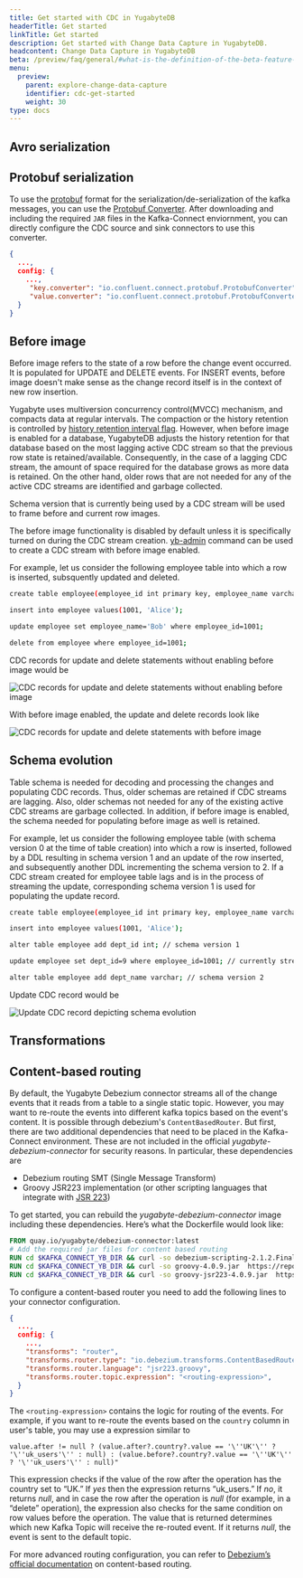 ```yaml
---
title: Get started with CDC in YugabyteDB
headerTitle: Get started
linkTitle: Get started
description: Get started with Change Data Capture in YugabyteDB.
headcontent: Change Data Capture in YugabyteDB
beta: /preview/faq/general/#what-is-the-definition-of-the-beta-feature-tag
menu:
  preview:
    parent: explore-change-data-capture
    identifier: cdc-get-started
    weight: 30
type: docs
---
```


## Avro serialization

## Protobuf serialization
To use the [protobuf](http://protobuf.dev) format for the serialization/de-serialization of the kafka messages, you can use the [Protobuf Converter](https://www.confluent.io/hub/confluentinc/kafka-connect-protobuf-converter). After downloading and including the required `JAR` files in the Kafka-Connect enviornment, you can directly configure the CDC source and sink connectors to use this converter.

```json
{
  ...,
  config: {
    ...,
     "key.converter": "io.confluent.connect.protobuf.ProtobufConverter",
     "value.converter": "io.confluent.connect.protobuf.ProtobufConverter"
  }
}
```

## Before image

Before image refers to the state of a row before the change event occurred. It is populated for UPDATE and DELETE events. For INSERT events, before image doesn't make sense as the change record itself is in the context of new row insertion. 

Yugabyte uses multiversion concurrency control(MVCC) mechanism, and compacts data at regular intervals. The compaction or the history retention is controlled by [history retention interval flag](../../reference/configuration/yb-tserver/#timestamp_history_retention_interval_sec). However, when before image is enabled for a database, YugabyteDB adjusts the history retention for that database based on the most lagging active CDC stream so that the previous row state is retained/available. Consequently, in the case of a lagging CDC stream, the amount of space required for the database grows as more data is retained. On the other hand, older rows that are not needed for any of the active CDC streams are identified and garbage collected.

Schema version that is currently being used by a CDC stream will be used to frame before and current row images.

The before image functionality is disabled by default unless it is specifically turned on during the CDC stream creation. [yb-admin](../../admin/yb-admin/#enabling-before-image) command can be used to create a CDC stream with before image enabled.

For example, let us consider the following employee table into which a row is inserted, subsquently updated and deleted.
```sh
create table employee(employee_id int primary key, employee_name varchar);

insert into employee values(1001, 'Alice');

update employee set employee_name='Bob' where employee_id=1001;

delete from employee where employee_id=1001;
```

CDC records for update and delete statements without enabling before image would be 

![CDC records for update and delete statements without enabling before image](/images/explore/cdc-records-without-before-image.png)

With before image enabled, the update and delete records look like

![CDC records for update and delete statements with before image](/images/explore/cdc-records-with-before-image.png)

## Schema evolution

Table schema is needed for decoding and processing the changes and populating CDC records. Thus, older schemas are retained if CDC streams are lagging. Also, older schemas not needed for any of the existing active CDC streams are garbage collected. In addition, if before image is enabled, the schema needed for populating before image as well is retained. 

For example, let us consider the following employee table (with schema version 0 at the time of table creation) into which a row is inserted, followed by a DDL resulting in schema version 1 and an update of the row inserted, and subsequently another DDL incrementing the schema version to 2. If a CDC stream created for employee table lags and is in the process of streaming the update, corresponding schema version 1 is used for populating the update record. 

```sh
create table employee(employee_id int primary key, employee_name varchar); // schema version 0

insert into employee values(1001, 'Alice');

alter table employee add dept_id int; // schema version 1

update employee set dept_id=9 where employee_id=1001; // currently streaming record corresponding to this update

alter table employee add dept_name varchar; // schema version 2
```

Update CDC record would be 

![Update CDC record depicting schema evolution](/images/explore/update-cdc-record-schema-evolution.png)

## Transformations

## Content-based routing
By default, the Yugabyte Debezium connector streams all of the change events that it reads from a table to a single static topic. However, you may want to re-route the events into different kafka topics based on the event's content. It is possible through debezium's `ContentBasedRouter`. But first, there are two additional dependencies that need to be placed in the Kafka-Connect environment. These are not included in the official *yugabyte-debezium-connector* for security reasons. In particular, these dependencies are

- Debezium routing SMT (Single Message Transform)
- Groovy JSR223 implementation (or other scripting languages that integrate with [JSR 223](https://jcp.org/en/jsr/detail?id=223))

To get started, you can rebuild the *yugabyte-debezium-connector* image including these dependencies. Here’s what the Dockerfile would look like:

```Dockerfile
FROM quay.io/yugabyte/debezium-connector:latest
# Add the required jar files for content based routing
RUN cd $KAFKA_CONNECT_YB_DIR && curl -so debezium-scripting-2.1.2.Final.jar https://repo1.maven.org/maven2/io/debezium/debezium-scripting/2.1.2.Final/debezium-scripting-2.1.2.Final.jar
RUN cd $KAFKA_CONNECT_YB_DIR && curl -so groovy-4.0.9.jar  https://repo1.maven.org/maven2/org/apache/groovy/groovy/4.0.9/groovy-4.0.9.jar
RUN cd $KAFKA_CONNECT_YB_DIR && curl -so groovy-jsr223-4.0.9.jar  https://repo1.maven.org/maven2/org/apache/groovy/groovy-jsr223/4.0.9/groovy-jsr223-4.0.9.jar
```

To configure a content-based router you need to add the following lines to your connector configuration.

```json
{
  ...,
  config: {
    ...,
    "transforms": "router",
    "transforms.router.type": "io.debezium.transforms.ContentBasedRouter",
    "transforms.router.language": "jsr223.groovy",
    "transforms.router.topic.expression": "<routing-expression>",
  }
}
```
The `<routing-expression>` contains the logic for routing of the events. For example, if you want to re-route the events based on the `country` column in user's table, you may use a expression similar to

```
value.after != null ? (value.after?.country?.value == '\''UK'\'' ? '\''uk_users'\'' : null) : (value.before?.country?.value == '\''UK'\'' ? '\''uk_users'\'' : null)"
```

This expression checks if the value of the row after the operation has the country set to “UK.” If *yes* then the expression returns “uk_users.” If *no*, it returns *null*, and in case the row after the operation is *null* (for example, in a “delete” operation), the expression also checks for the same condition on row values before the operation. The value that is returned determines which new Kafka Topic will receive the re-routed event. If it returns *null*, the event is sent to the default topic.

For more advanced routing configuration, you can refer to [Debezium’s official documentation](https://debezium.io/documentation/reference/stable/transformations/content-based-routing.html) on content-based routing.

